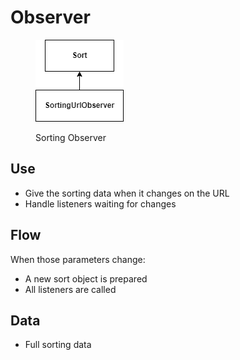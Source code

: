 # Observer

<figure><img src="../../../.gitbook/assets/sorting_observer_frontend_class.drawio.png" alt=""><figcaption><p>Sorting Observer</p></figcaption></figure>

## Use

* Give the sorting data when it changes on the URL
* Handle listeners waiting for changes

## Flow

When those parameters change:

* A new sort object is prepared
* All listeners are called

## Data

* Full sorting data
